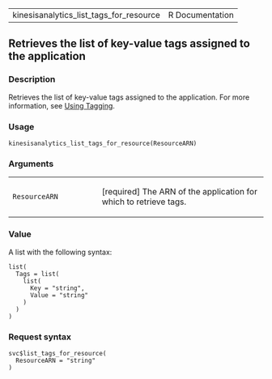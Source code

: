 <table style="width: 100%;">
<tbody>
<tr class="odd">
<td>kinesisanalytics_list_tags_for_resource</td>
<td style="text-align: right;">R Documentation</td>
</tr>
</tbody>
</table>

## Retrieves the list of key-value tags assigned to the application

### Description

Retrieves the list of key-value tags assigned to the application. For
more information, see [Using
Tagging](https://docs.aws.amazon.com/kinesisanalytics/latest/dev/how-tagging.html).

### Usage

    kinesisanalytics_list_tags_for_resource(ResourceARN)

### Arguments

<table>
<colgroup>
<col style="width: 35%" />
<col style="width: 65%" />
</colgroup>
<tbody>
<tr class="odd">
<td><code
id="kinesisanalytics_list_tags_for_resource_:_ResourceARN">ResourceARN</code></td>
<td><p>[required] The ARN of the application for which to retrieve
tags.</p></td>
</tr>
</tbody>
</table>

### Value

A list with the following syntax:

    list(
      Tags = list(
        list(
          Key = "string",
          Value = "string"
        )
      )
    )

### Request syntax

    svc$list_tags_for_resource(
      ResourceARN = "string"
    )
